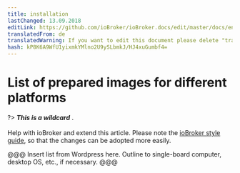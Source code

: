 ```yaml
---
title: installation
lastChanged: 13.09.2018
editLink: https://github.com/ioBroker/ioBroker.docs/edit/master/docs/en/install/images.md
translatedFrom: de
translatedWarning: If you want to edit this document please delete "translatedFrom" field, elsewise this document will be translated automatically again
hash: kP8K6A9WfU1yixmkYMlno2U9ySLbmkJ/HJ4xuGumbf4=
---
```

# List of prepared images for different platforms
?> ***This is a wildcard*** . <br><br> Help with ioBroker and extend this article. Please note the [ioBroker style guide](community/styleguidedoc), so that the changes can be adopted more easily.

@@@ Insert list from Wordpress here. Outline to single-board computer, desktop OS, etc., if necessary. @@@